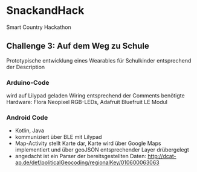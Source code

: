 # SnackandHack
Smart Country Hackathon

## Challenge 3: Auf dem Weg zu Schule

Prototypische entwicklung eines Wearables für Schulkinder entsprechend der Description

### Arduino-Code
wird auf Lilypad geladen
Wiring entsprechend der Comments
benötigte Hardware: Flora Neopixel RGB-LEDs, Adafruit Bluefruit LE Modul

### Android Code
- Kotlin, Java
- kommuniziert über BLE mit Lilypad
- Map-Activity stellt Karte dar, Karte wird über Google Maps implementiert und über geoJSON entsprechender Layer drübergelegt
- angedacht ist ein Parser der bereitsgestellten Daten: http://dcat-ap.de/def/politicalGeocoding/regionalKey/010600063063
